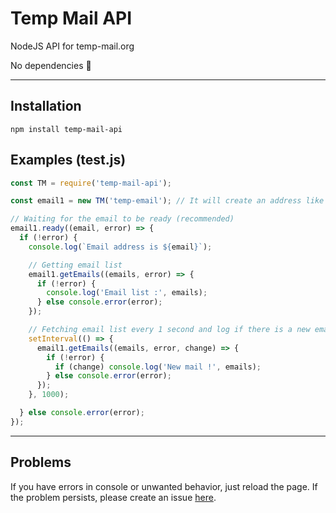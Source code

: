 # Temp Mail API
 NodeJS API for temp-mail.org

 No dependencies 💪

___
## Installation

```
npm install temp-mail-api
```

## Examples (test.js)

```javascript
const TM = require('temp-mail-api');

const email1 = new TM('temp-email'); // It will create an address like "temp-email@xxxxxx.xxx"

// Waiting for the email to be ready (recommended)
email1.ready((email, error) => {
  if (!error) {
    console.log(`Email address is ${email}`);

    // Getting email list
    email1.getEmails((emails, error) => {
      if (!error) {
        console.log('Email list :', emails);
      } else console.error(error);
    });

    // Fetching email list every 1 second and log if there is a new email
    setInterval(() => {
      email1.getEmails((emails, error, change) => {
        if (!error) {
          if (change) console.log('New mail !', emails);
        } else console.error(error);
      });
    }, 1000);

  } else console.error(error);
});
```

___
## Problems

 If you have errors in console or unwanted behavior, just reload the page.
 If the problem persists, please create an issue [here](https://github.com/Mathieu2301/Temp-Mail-API/issues).
